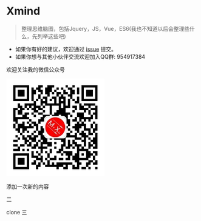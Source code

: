 # Xmind
> 整理思维脑图，包括Jquery，JS，Vue，ES6(我也不知道以后会整理些什么，先列举这些吧)

 - 如果你有好的建议，欢迎通过 [issue](https://github.com/mrxu0/Xmind/issues) 提交。
 - 如果你想与其他小伙伴交流欢迎加入QQ群: 954917384


欢迎关注我的微信公众号

![](https://raw.githubusercontent.com/mrxu0/images/master/weixin-qrcode.jpg)

添加一次新的内容

二

clone 三